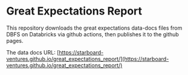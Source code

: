 # Great Expectations Report

This repository downloads the great expectations data-docs files from DBFS on Databricks via github actions, then publishes it to the github pages.

The data docs URL: [https://starboard-ventures.github.io/great_expectations_report/](https://starboard-ventures.github.io/great_expectations_report/) 

